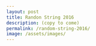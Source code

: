```yaml
---
layout: post
title: Randon String 2016
description: (copy to come)
permalink: /random-string-2016/
image: /assets/images/
---
```

